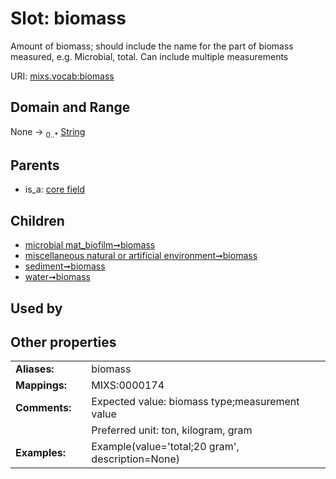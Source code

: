 
# Slot: biomass


Amount of biomass; should include the name for the part of biomass measured, e.g. Microbial, total. Can include multiple measurements

URI: [mixs.vocab:biomass](https://w3id.org/mixs/vocab/biomass)


## Domain and Range

None &#8594;  <sub>0..\*</sub> [String](types/String.md)

## Parents

 *  is_a: [core field](core_field.md)

## Children

 *  [microbial mat_biofilm➞biomass](microbial_mat_biofilm_biomass.md)
 *  [miscellaneous natural or artificial environment➞biomass](miscellaneous_natural_or_artificial_environment_biomass.md)
 *  [sediment➞biomass](sediment_biomass.md)
 *  [water➞biomass](water_biomass.md)

## Used by


## Other properties

|  |  |  |
| --- | --- | --- |
| **Aliases:** | | biomass |
| **Mappings:** | | MIXS:0000174 |
| **Comments:** | | Expected value: biomass type;measurement value |
|  | | Preferred unit: ton, kilogram, gram |
| **Examples:** | | Example(value='total;20 gram', description=None) |


